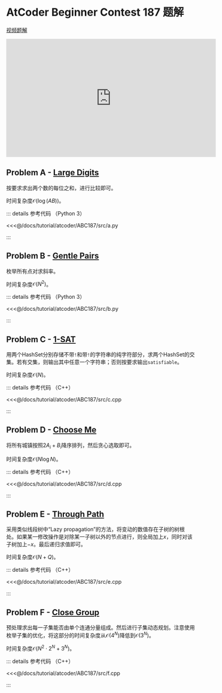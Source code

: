 # AtCoder Beginner Contest 187 题解

[视频题解](https://www.youtube.com/watch?v=pcPlZAiC3HY)

<iframe width="560" height="315" src="https://www.youtube.com/embed/pcPlZAiC3HY" frameborder="0" allow="accelerometer; autoplay; clipboard-write; encrypted-media; gyroscope; picture-in-picture" allowfullscreen></iframe>

## Problem A - [Large Digits](https://atcoder.jp/contests/abc187/tasks/abc187_a)

按要求求出两个数的每位之和，进行比较即可。

时间复杂度$\mathcal{O}(\log(AB))$。

::: details 参考代码 （Python 3）

<<<@/docs/tutorial/atcoder/ABC187/src/a.py

:::

## Problem B - [Gentle Pairs](https://atcoder.jp/contests/abc187/tasks/abc187_b)

枚举所有点对求斜率。

时间复杂度$\mathcal{O}(N^2)$。

::: details 参考代码 （Python 3）

<<<@/docs/tutorial/atcoder/ABC187/src/b.py

:::

## Problem C - [1-SAT](https://atcoder.jp/contests/abc187/tasks/abc187_c)

用两个HashSet分别存储不带`!`和带`!`的字符串的纯字符部分，求两个HashSet的交集。若有交集，则输出其中任意一个字符串；否则按要求输出`satisfiable`。

时间复杂度$\mathcal{O}(N)$。

::: details 参考代码 （C++）

<<<@/docs/tutorial/atcoder/ABC187/src/c.cpp

:::

## Problem D - [Choose Me](https://atcoder.jp/contests/abc187/tasks/abc187_d)

将所有城镇按照$2A_i+B_i$降序排列，然后贪心选取即可。

时间复杂度$\mathcal{O}(N\log N)$。

::: details 参考代码 （C++）

<<<@/docs/tutorial/atcoder/ABC187/src/d.cpp

:::

## Problem E - [Through Path](https://atcoder.jp/contests/abc187/tasks/abc187_e)

采用类似线段树中“Lazy propagation”的方法，将变动的数值存在子树的树根处。如果某一修改操作是对除某一子树以外的节点进行，则全局加上$x$，同时对该子树加上$-x$。最后递归求值即可。

时间复杂度$\mathcal{O}(N+Q)$。

::: details 参考代码 （C++）

<<<@/docs/tutorial/atcoder/ABC187/src/e.cpp

:::

## Problem F - [Close Group](https://atcoder.jp/contests/abc187/tasks/abc187_f)

预处理求出每一子集能否由单个连通分量组成。然后进行子集动态规划。注意使用枚举子集的优化，将这部分的时间复杂度从$\mathcal{O}(4^N)$降低到$\mathcal{O}(3^N)$。

时间复杂度$\mathcal{O}(N^2\cdot2^N+3^N)$。

::: details 参考代码 （C++）

<<<@/docs/tutorial/atcoder/ABC187/src/f.cpp

:::

<Utterances />
